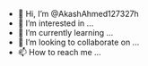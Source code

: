 - 👋 Hi, I’m @AkashAhmed127327h
- 👀 I’m interested in ...
- 🌱 I’m currently learning ...
- 💞️ I’m looking to collaborate on ...
- 📫 How to reach me ...

<!---
AkashAhmed127327h/AkashAhmed127327h is a ✨ special ✨ repository because its `README.md` (this file) appears on your GitHub profile.
You can click the Preview link to take a look at your changes.
--->
